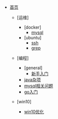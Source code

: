 



- [首页](/)
  - [运维]
    - [docker]
      - [mysql](/yunwei/docker/mysql)
    - [ubuntu]
      - [ssh](/yunwei/ubuntu/ssh)
      - [grep](/yunwei/ubuntu/grep)

  - [编程]
    - [general]
      - [新手入门](/编程/general/新手入门)
    - [java杂项](/编程/java杂项)
    - [mysql相关问题](/编程/mysql相关问题)
    - [go入门](/编程/go入门)

  - [win10]
    - [win10优化](/win10/win10优化)    
    

